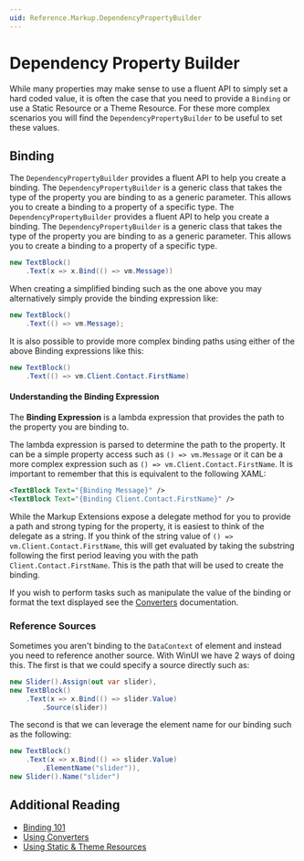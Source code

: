 ```yaml
---
uid: Reference.Markup.DependencyPropertyBuilder
---
```

# Dependency Property Builder

While many properties may make sense to use a fluent API to simply set a hard coded value, it is often the case that you need to provide a `Binding` or use a Static Resource or a Theme Resource. For these more complex scenarios you will find the `DependencyPropertyBuilder` to be useful to set these values.

## Binding

The `DependencyPropertyBuilder` provides a fluent API to help you create a binding. The `DependencyPropertyBuilder` is a generic class that takes the type of the property you are binding to as a generic parameter. This allows you to create a binding to a property of a specific type. The `DependencyPropertyBuilder` provides a fluent API to help you create a binding. The `DependencyPropertyBuilder` is a generic class that takes the type of the property you are binding to as a generic parameter. This allows you to create a binding to a property of a specific type.

```cs
new TextBlock()
	.Text(x => x.Bind(() => vm.Message))
```

When creating a simplified binding such as the one above you may alternatively simply provide the binding expression like:

```cs
new TextBlock()
	.Text(() => vm.Message);
```

It is also possible to provide more complex binding paths using either of the above Binding expressions like this:

```cs
new TextBlock()
	.Text(() => vm.Client.Contact.FirstName)
```

#### Understanding the Binding Expression

The **Binding Expression** is a lambda expression that provides the path to the property you are binding to.

The lambda expression is parsed to determine the path to the property. It can be a simple property access such as `() => vm.Message` or it can be a more complex expression such as `() => vm.Client.Contact.FirstName`. It is important to remember that this is equivalent to the following XAML:

```xml
<TextBlock Text="{Binding Message}" />
<TextBlock Text="{Binding Client.Contact.FirstName}" />
```

While the Markup Extensions expose a delegate method for you to provide a path and strong typing for the property, it is easiest to think of the delegate as a string. If you think of the string value of `() => vm.Client.Contact.FirstName`, this will get evaluated by taking the substring following the first period leaving you with the path `Client.Contact.FirstName`. This is the path that will be used to create the binding.

If you wish to perform tasks such as manipulate the value of the binding or format the text displayed see the [Converters](xref:Reference.Markup.Converters) documentation.

### Reference Sources

Sometimes you aren't binding to the `DataContext` of element and instead you need to reference another source. With WinUI we have 2 ways of doing this. The first is that we could specify a source directly such as:

```cs
new Slider().Assign(out var slider),
new TextBlock()
	.Text(x => x.Bind(() => slider.Value)
		.Source(slider))
```

The second is that we can leverage the element name for our binding such as the following:

```cs
new TextBlock()
	.Text(x => x.Bind(() => slider.Value)
		.ElementName("slider")),
new Slider().Name("slider")
```

## Additional Reading

- [Binding 101](xref:Reference.Markup.Binding101)
- [Using Converters](xref:Reference.Markup.Converters)
- [Using Static &amp; Theme Resources](xref:Reference.Markup.StaticAndThemeResources)
